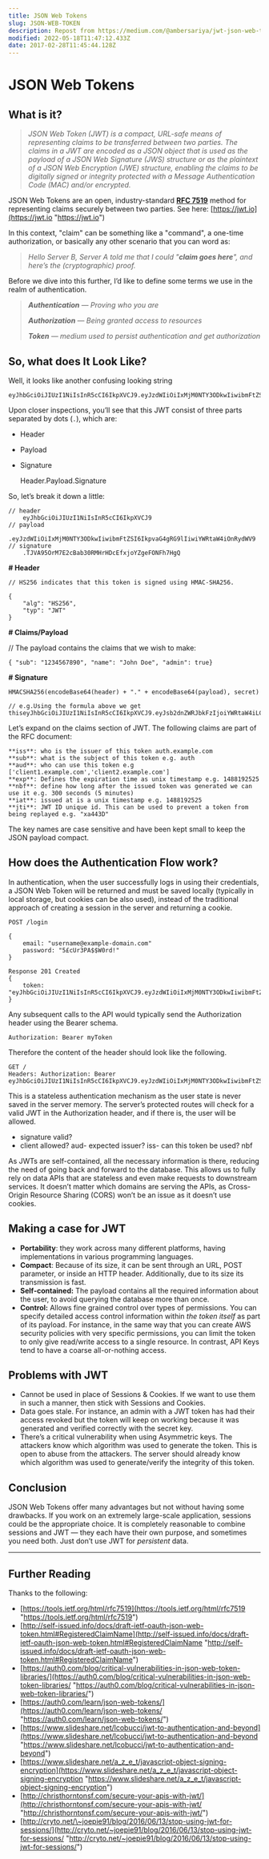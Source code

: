```yaml
---
title: JSON Web Tokens
slug: JSON-WEB-TOKEN
description: Repost from https://medium.com/@ambersariya/jwt-json-web-token-cd90ef7a7a66
modified: 2022-05-18T11:47:12.433Z
date: 2017-02-28T11:45:44.128Z
---
```


# JSON Web Tokens

## What is it?

> _JSON Web Token (JWT) is a compact, URL-safe means of representing claims to be transferred between two parties. The claims in a JWT are encoded as a JSON object that is used as the payload of a JSON Web Signature (JWS) structure or as the plaintext of a JSON Web Encryption (JWE) structure, enabling the claims to be digitally signed or integrity protected with a Message Authentication Code (MAC) and/or encrypted._

JSON Web Tokens are an open, industry-standard [**RFC 7519**](https://tools.ietf.org/html/rfc7519) method for representing claims securely between two parties. See here: [https://jwt.io](https://jwt.io "https://jwt.io")

In this context, "claim" can be something like a "command", a one-time authorization, or basically any other scenario that you can word as:

> _Hello Server B, Server A told me that I could "**claim goes here**", and here’s the (cryptographic) proof._

Before we dive into this further, I’d like to define some terms we use in the realm of authentication.

> **_Authentication_** _— Proving who you are_
>
> **_Authorization_** _— Being granted access to resources_
>
> **_Token_** _— medium used to persist authentication and get authorization_

## So, what does It Look Like?

Well, it looks like another confusing looking string

    eyJhbGciOiJIUzI1NiIsInR5cCI6IkpXVCJ9.eyJzdWIiOiIxMjM0NTY3ODkwIiwibmFtZSI6IkpvaG4gRG9lIiwiYWRtaW4iOnRydWV9.TJVA95OrM7E2cBab30RMHrHDcEfxjoYZgeFONFh7HgQ

Upon closer inspections, you’ll see that this JWT consist of three parts separated by dots (`.`), which are:

- Header
- Payload
- Signature

    Header.Payload.Signature

So, let’s break it down a little:

```
// header
    eyJhbGciOiJIUzI1NiIsInR5cCI6IkpXVCJ9
// payload
    .eyJzdWIiOiIxMjM0NTY3ODkwIiwibmFtZSI6IkpvaG4gRG9lIiwiYWRtaW4iOnRydWV9
// signature
    .TJVA95OrM7E2cBab30RMHrHDcEfxjoYZgeFONFh7HgQ
```

**# Header**

    // HS256 indicates that this token is signed using HMAC-SHA256.

```
{
    "alg": "HS256",
    "typ": "JWT"
}
```

**# Claims/Payload**

// The payload contains the claims that we wish to make:

```
{ "sub": "1234567890", "name": "John Doe", "admin": true}
```

**# Signature**

```
HMACSHA256(encodeBase64(header) + "." + encodeBase64(payload), secret)

// e.g.Using the formula above we get thiseyJhbGciOiJIUzI1NiIsInR5cCI6IkpXVCJ9.eyJsb2dnZWRJbkFzIjoiYWRtaW4iLCJpYXQiOjE0MjI3Nzk2Mzh9.gzSraSYS8EXBxLN_oWnFSRgCzcmJmMjLiuyu5CSpyHI
```

Let’s expand on the claims section of JWT. The following claims are part of the RFC document:

    **iss**: who is the issuer of this token auth.example.com
    **sub**: what is the subject of this token e.g. auth
    **aud**: who can use this token e.g ['client1.example.com','client2.example.com']
    **exp**: Defines the expiration time as unix timestamp e.g. 1488192525
    **nbf**: define how long after the issued token was generated we can use it e.g. 300 seconds (5 minutes)
    **iat**: issued at is a unix timestamp e.g. 1488192525
    **jti**: JWT ID unique id. This can be used to prevent a token from being replayed e.g. "xa443D"

The key names are case sensitive and have been kept small to keep the JSON payload compact.

## How does the Authentication Flow work?

In authentication, when the user successfully logs in using their credentials, a JSON Web Token will be returned and must be saved locally (typically in local storage, but cookies can be also used), instead of the traditional approach of creating a session in the server and returning a cookie.

```
POST /login

{
    email: "username@example-domain.com"
    password: "5£cUr3PA$$W0rd!"
}

Response 201 Created
{
    token: "eyJhbGciOiJIUzI1NiIsInR5cCI6IkpXVCJ9.eyJzdWIiOiIxMjM0NTY3ODkwIiwibmFtZSI6IkpvaG4gRG9lIiwiYWRtaW4iOnRydWV9.TJVA95OrM7E2cBab30RMHrHDcEfxjoYZgeFONFh7HgQ"
}
```

Any subsequent calls to the API would typically send the Authorization header using the Bearer schema.

```
Authorization: Bearer myToken
```

Therefore the content of the header should look like the following.

```
GET /
Headers: Authorization: Bearer eyJhbGciOiJIUzI1NiIsInR5cCI6IkpXVCJ9.eyJzdWIiOiIxMjM0NTY3ODkwIiwibmFtZSI6IkpvaG4gRG9lIiwiYWRtaW4iOnRydWV9.TJVA95OrM7E2cBab30RMHrHDcEfxjoYZgeFONFh7HgQ
```

This is a stateless authentication mechanism as the user state is never saved in the server memory. The server’s protected routes will check for a valid JWT in the Authorization header, and if there is, the user will be allowed.

- signature valid?
- client allowed? aud- expected issuer? iss- can this token be used? nbf

As JWTs are self-contained, all the necessary information is there, reducing the need of going back and forward to the database. This allows us to fully rely on data APIs that are stateless and even make requests to downstream services. It doesn’t matter which domains are serving the APIs, as Cross-Origin Resource Sharing (CORS) won’t be an issue as it doesn’t use cookies.

## Making a case for JWT

- **Portability**: they work across many different platforms, having implementations in various programming languages.
- **Compact**: Because of its size, it can be sent through an URL, POST parameter, or inside an HTTP header. Additionally, due to its size its transmission is fast.
- **Self-contained:** The payload contains all the required information about the user, to avoid querying the database more than once.
- **Control:** Allows fine grained control over types of permissions. You can specify detailed access control information within _the token itself_ as part of its payload. For instance, in the same way that you can create AWS security policies with very specific permissions, you can limit the token to only give read/write access to a single resource. In contrast, API Keys tend to have a coarse all-or-nothing access.

<!-- <p align="center">
<image src="https://miro.medium.com/max/1460/1*a4E_Zk_pYFWMkmUn29g1lQ.png" width=730 height=641/>
</p>
<p align="center">
Ref: <a href="http://yos.io/2016/01/07/stateless-authentication-with-json-web-tokens">http://yos.io/2016/01/07/stateless-authentication-with-json-web-tokens</a>
</p> -->

## Problems with JWT

- Cannot be used in place of Sessions & Cookies. If we want to use them in such a manner, then stick with Sessions and Cookies.
- Data goes stale. For instance, an admin with a JWT token has had their access revoked but the token will keep on working because it was generated and verified correctly with the secret key.
- There’s a critical vulnerability when using Asymmetric keys. The attackers know which algorithm was used to generate the token. This is open to abuse from the attackers. The server should already know which algorithm was used to generate/verify the integrity of this token.

## Conclusion

JSON Web Tokens offer many advantages but not without having some drawbacks. If you work on an extremely large-scale application, sessions could be the appropriate choice. It is completely reasonable to combine sessions and JWT — they each have their own purpose, and sometimes you need both. Just don’t use JWT for _persistent_ data.

---

## Further Reading

Thanks to the following:

- [https://tools.ietf.org/html/rfc7519](https://tools.ietf.org/html/rfc7519 "https://tools.ietf.org/html/rfc7519")
- [http://self-issued.info/docs/draft-ietf-oauth-json-web-token.html#RegisteredClaimName](http://self-issued.info/docs/draft-ietf-oauth-json-web-token.html#RegisteredClaimName "http://self-issued.info/docs/draft-ietf-oauth-json-web-token.html#RegisteredClaimName")
- [https://auth0.com/blog/critical-vulnerabilities-in-json-web-token-libraries/](https://auth0.com/blog/critical-vulnerabilities-in-json-web-token-libraries/ "https://auth0.com/blog/critical-vulnerabilities-in-json-web-token-libraries/")
- [https://auth0.com/learn/json-web-tokens/](https://auth0.com/learn/json-web-tokens/ "https://auth0.com/learn/json-web-tokens/")
- [https://www.slideshare.net/lcobucci/jwt-to-authentication-and-beyond](https://www.slideshare.net/lcobucci/jwt-to-authentication-and-beyond "https://www.slideshare.net/lcobucci/jwt-to-authentication-and-beyond")
- [https://www.slideshare.net/a_z_e_t/javascript-object-signing-encryption](https://www.slideshare.net/a_z_e_t/javascript-object-signing-encryption "https://www.slideshare.net/a_z_e_t/javascript-object-signing-encryption")
- [http://christhorntonsf.com/secure-your-apis-with-jwt/](http://christhorntonsf.com/secure-your-apis-with-jwt/ "http://christhorntonsf.com/secure-your-apis-with-jwt/")
- [http://cryto.net/\~joepie91/blog/2016/06/13/stop-using-jwt-for-sessions/](http://cryto.net/~joepie91/blog/2016/06/13/stop-using-jwt-for-sessions/ "http://cryto.net/~joepie91/blog/2016/06/13/stop-using-jwt-for-sessions/")
